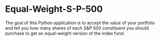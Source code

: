 # Equal-Weight-S-P-500
The goal of this Python application is to accept the value of your portfolio and tell you how many shares of each S&amp;P 500 constituent you should purchase to get an equal-weight version of the index fund.
